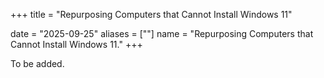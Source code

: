 +++
title = "Repurposing Computers that Cannot Install Windows 11"

date = "2025-09-25"
aliases = [""]
name = "Repurposing Computers that Cannot Install Windows 11."
+++

To be added.
